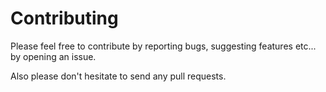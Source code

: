 # Contributing #

Please feel free to contribute by reporting bugs, suggesting features etc... by opening an issue.

Also please don't hesitate to send any pull requests.